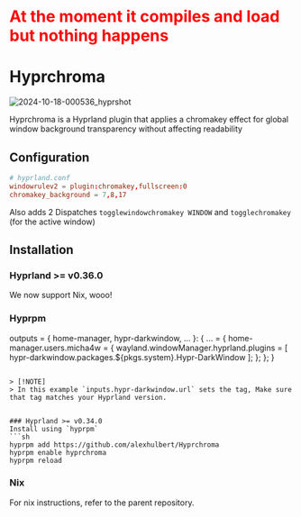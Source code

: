 # <span style="color:red">At the moment it compiles and load but nothing happens</span>

# Hyprchroma

![2024-10-18-000536_hyprshot](https://github.com/user-attachments/assets/d47d78e7-5ddd-4637-83d4-6a8a7be2e0ce)

Hyprchroma is a Hyprland plugin that applies a chromakey effect for global window background transparency without affecting readability

## Configuration

```conf
# hyprland.conf
windowrulev2 = plugin:chromakey,fullscreen:0
chromakey_background = 7,8,17
```

Also adds 2 Dispatches `togglewindowchromakey WINDOW` and `togglechromakey` (for the active window)

## Installation

### Hyprland >= v0.36.0

We now support Nix, wooo!

### Hyprpm

outputs = {
home-manager,
hypr-darkwindow,
...
}: {
... = {
home-manager.users.micha4w = {
wayland.windowManager.hyprland.plugins = [
hypr-darkwindow.packages.${pkgs.system}.Hypr-DarkWindow
];
};
};
}

````

> [!NOTE]
> In this example `inputs.hypr-darkwindow.url` sets the tag, Make sure that tag matches your Hyprland version.


### Hyprland >= v0.34.0
Install using `hyprpm`
```sh
hyprpm add https://github.com/alexhulbert/Hyprchroma
hyprpm enable hyprchroma
hyprpm reload
````

### Nix

For nix instructions, refer to the parent repository.
